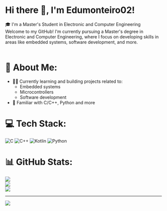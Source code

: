 # Hi there 👋, I'm Edumonteiro02!
🎓 I'm a Master's Student in Electronic and Computer Engineering<br>Welcome to my GitHub! I'm currently pursuing a Master's degree in Electronic and Computer Engineering, where I focus on developing skills in areas like embedded systems, software development,  and more.<br><br>
# 🚀 About Me:
- 👨‍💻 Currently learning and building projects related to:
  - Embedded systems
  - Microcontrollers
  - Software development
- 🔧 Familiar with C/C++, Python and more


# 💻 Tech Stack:
![C](https://img.shields.io/badge/c-%2300599C.svg?style=flat&logo=c&logoColor=white) ![C++](https://img.shields.io/badge/c++-%2300599C.svg?style=flat&logo=c%2B%2B&logoColor=white) ![Kotlin](https://img.shields.io/badge/kotlin-%237F52FF.svg?style=flat&logo=kotlin&logoColor=white) ![Python](https://img.shields.io/badge/python-3670A0?style=flat&logo=python&logoColor=ffdd54)
# 📊 GitHub Stats:
![](https://github-readme-stats.vercel.app/api?username=Edumonteiro02&theme=transparent&hide_border=false&include_all_commits=true&count_private=true)<br/>
![](https://nirzak-streak-stats.vercel.app/?user=Edumonteiro02&theme=transparent&hide_border=false)<br/>
![](https://github-readme-stats.vercel.app/api/top-langs/?username=Edumonteiro02&theme=transparent&hide_border=false&include_all_commits=true&count_private=true&layout=compact)

---
[![](https://visitcount.itsvg.in/api?id=Edumonteiro02&icon=8&color=0)](https://visitcount.itsvg.in)

<!-- Proudly created with GPRM ( https://gprm.itsvg.in ) -->
